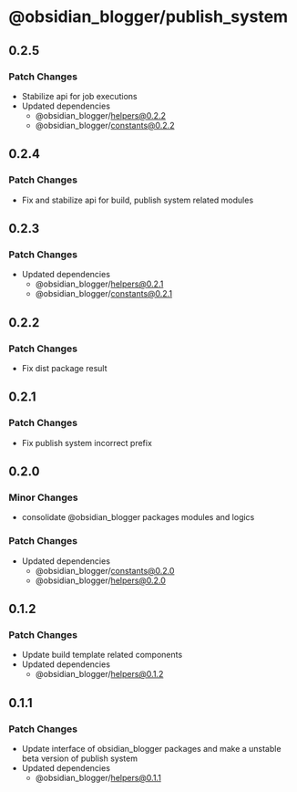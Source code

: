 # @obsidian_blogger/publish_system

## 0.2.5

### Patch Changes

-   Stabilize api for job executions
-   Updated dependencies
    -   @obsidian_blogger/helpers@0.2.2
    -   @obsidian_blogger/constants@0.2.2

## 0.2.4

### Patch Changes

-   Fix and stabilize api for build, publish system related modules

## 0.2.3

### Patch Changes

-   Updated dependencies
    -   @obsidian_blogger/helpers@0.2.1
    -   @obsidian_blogger/constants@0.2.1

## 0.2.2

### Patch Changes

-   Fix dist package result

## 0.2.1

### Patch Changes

-   Fix publish system incorrect prefix

## 0.2.0

### Minor Changes

-   consolidate @obsidian_blogger packages modules and logics

### Patch Changes

-   Updated dependencies
    -   @obsidian_blogger/constants@0.2.0
    -   @obsidian_blogger/helpers@0.2.0

## 0.1.2

### Patch Changes

-   Update build template related components
-   Updated dependencies
    -   @obsidian_blogger/helpers@0.1.2

## 0.1.1

### Patch Changes

-   Update interface of obsidian_blogger packages and make a unstable beta version of publish system
-   Updated dependencies
    -   @obsidian_blogger/helpers@0.1.1
